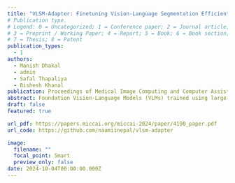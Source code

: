 ```yaml
---
title: "VLSM-Adapter: Finetuning Vision-Language Segmentation Efficiently with Lightweight Blocks"
# Publication type.
# Legend: 0 = Uncategorized; 1 = Conference paper; 2 = Journal article;
# 3 = Preprint / Working Paper; 4 = Report; 5 = Book; 6 = Book section;
# 7 = Thesis; 8 = Patent
publication_types:
  - 1
authors:
  - Manish Dhakal
  - admin
  - Safal Thapaliya
  - Bishesh Khanal
publication: Proceedings of Medical Image Computing and Computer Assisted Intervention -- MICCAI 2024
abstract: Foundation Vision-Language Models (VLMs) trained using large-scale open-domain images and text pairs have recently been adapted to develop Vision-Language Segmentation Models (VLSMs) that allow providing text prompts during inference to guide image segmentation. If robust and powerful VLSMs can be built for medical images, it could aid medical professionals in many clinical tasks where they must spend substantial time delineating the target structure of interest. VLSMs for medical images resort to fine-tuning base VLM or VLSM pretrained on open-domain natural image datasets due to fewer annotated medical image datasets; this fine-tuning is resource-consuming and expensive as it usually requires updating all or a significant fraction of the pretrained parameters. Recently, lightweight blocks called adapters have been proposed in VLMs that keep the pretrained model frozen and only train adapters during fine-tuning, substantially reducing the computing resources required. We introduce a novel adapter, VLSM-Adapter, that can fine-tune pretrained vision-language segmentation models using transformer encoders. Our experiments in widely used CLIP-based segmentation models show that with only 3 million trainable parameters, the VLSM-Adapter outperforms state-of-the-art and is comparable to the upper bound end-to-end fine-tuning. The source code is available at https://github.com/naamiinepal/vlsm-adapter.
draft: false
featured: true

url_pdf: https://papers.miccai.org/miccai-2024/paper/4190_paper.pdf
url_code: https://github.com/naamiinepal/vlsm-adapter

image:
  filename: ""
  focal_point: Smart
  preview_only: false
date: 2024-10-04T00:00:00.000Z
---
```

